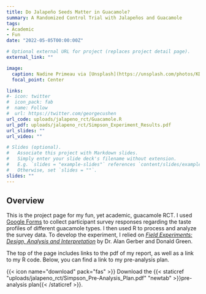 ```yaml
---
title: Do Jalapeño Seeds Matter in Guacamole?
summary: A Randomized Control Trial with Jalapeños and Guacamole
tags:
- Academic
- Fun
date: "2022-05-05T00:00:00Z"

# Optional external URL for project (replaces project detail page).
external_link: ""

image:
  caption: Nadine Primeau via [Unsplash](https://unsplash.com/photos/KD3XqquHlcc)
  focal_point: Center

links:
#- icon: twitter
#  icon_pack: fab
#  name: Follow
#  url: https://twitter.com/georgecushen
url_code: uploads/jalapeno_rct/Guacamole.R
url_pdf: uploads/jalapeno_rct/Simpson_Experiment_Results.pdf
url_slides: ""
url_video: ""

# Slides (optional).
#   Associate this project with Markdown slides.
#   Simply enter your slide deck's filename without extension.
#   E.g. `slides = "example-slides"` references `content/slides/example-slides.md`.
#   Otherwise, set `slides = ""`.
slides: ""
---
```


## Overview

This is the project page for my fun, yet academic, guacamole RCT. I used [Google Forms](https://docs.google.com/forms/) to collect participant survey responses regarding the taste profiles of different guacamole types. I then used R to process and analyze the survey data. To develop the experiment, I relied on [*Field Experiments: Design, Analysis and Interpretation*](https://isps.yale.edu/FEDAI) by Dr. Alan Gerber and Donald Green.

The top of the page includes links to the pdf of my report, as well as a link to my R code. Below, you can find a link to my pre-analysis plan.


{{< icon name="download" pack="fas" >}} Download the {{< staticref "uploads/jalapeno_rct/Simpson_Pre-Analysis_Plan.pdf" "newtab" >}}pre-analysis plan{{< /staticref >}}.
